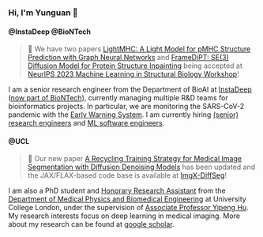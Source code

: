 ### Hi, I'm Yunguan 👋

#### @InstaDeep @BioNTech

> :star2: We have two papers [LightMHC: A Light Model for pMHC Structure Prediction with Graph Neural Networks](https://www.biorxiv.org/content/10.1101/2023.11.21.568015v1) and [FrameDiPT: SE(3) Diffusion Model for Protein Structure Inpainting](https://www.biorxiv.org/content/10.1101/2023.11.21.568057v1) being accepted at [NeurIPS 2023 Machine Learning in Structural Biology Workshop](https://www.mlsb.io/)!

I am a senior research engineer from the Department of BioAI at [InstaDeep](https://www.instadeep.com/) ([now part of BioNTech](https://www.instadeep.com/2023/07/biontech-completes-acquisition-of-instadeep/)), currently managing multiple R&D teams for bioinformatics projects. In particular, we are monitoring the SARS-CoV-2 pandemic with the [Early Warning System](https://www.sciencedirect.com/science/article/pii/S0010482523000835). I am currently hiring [(senior) research engineers](https://www.instadeep.com/job-offer/8c0fb936-61b0-4569-acbf-cfefa05c3a61/) and [ML software engineers](https://www.instadeep.com/job-offer/d94bd2e9-5862-4af0-9568-c97d6265a741/).

#### @UCL

> :raised_hands: Our new paper [A Recycling Training Strategy for Medical Image Segmentation with Diffusion Denoising Models](https://arxiv.org/abs/2308.16355) has been updated and the JAX/FLAX-based code base is available at [ImgX-DiffSeg](https://github.com/mathpluscode/ImgX-DiffSeg)!

I am also a PhD student and [Honorary Research Assistant](https://profiles.ucl.ac.uk/76116-yunguan-fu) from the [Department of Medical Physics and Biomedical Engineering](https://www.ucl.ac.uk/medical-physics-biomedical-engineering/) at University College London, under the supervision of [Associate Professor Yipeng Hu](https://profiles.ucl.ac.uk/5178-yipeng-hu). My research interests focus on deep learning in medical imaging. More about my research can be found at [google scholar](https://scholar.google.co.uk/citations?user=8Uicv-gAAAAJ&hl=en).
